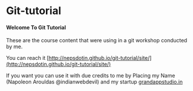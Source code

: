 # Git-tutorial

#### Welcome To Git Tutorial

These are the course content that were using in a git workshop conducted by me.

You can reach it [http://nepsdotin.github.io/git-tutorial/site/](http://nepsdotin.github.io/git-tutorial/site/)

If you want you can use it with due credits to me by Placing my Name (Napoleon Arouldas @indianwebdevil) and my startup [grandappstudio.in](grandappstudio.in)
